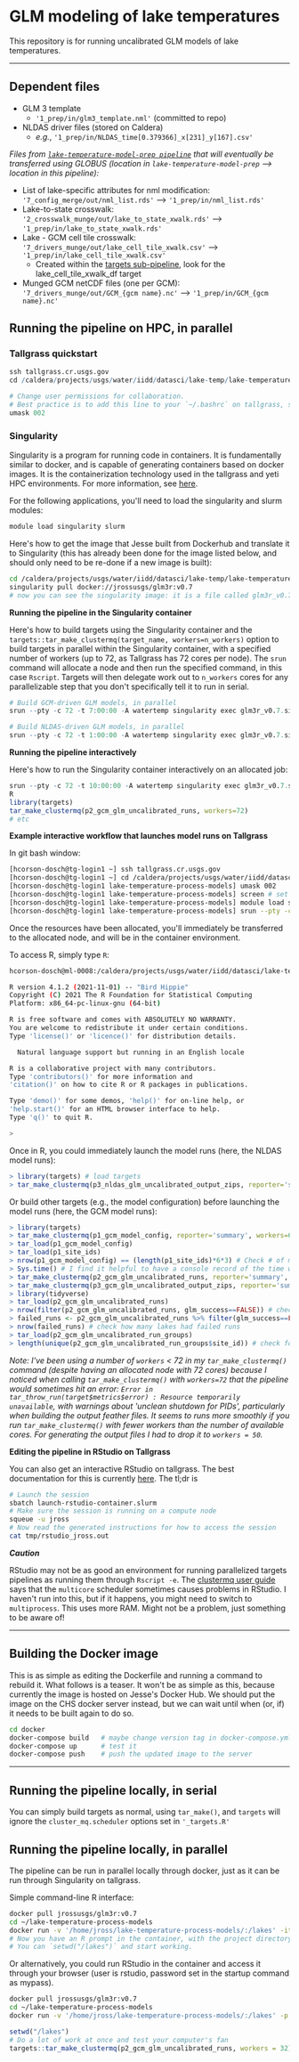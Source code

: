 # GLM modeling of lake temperatures

This repository is for running uncalibrated GLM models of lake temperatures.

-------------------
## Dependent files 
* GLM 3 template
  * `'1_prep/in/glm3_template.nml'` (committed to repo)
* NLDAS driver files (stored on Caldera)
  * _e.g._, `'1_prep/in/NLDAS_time[0.379366]_x[231]_y[167].csv'`

*Files  from [`lake-temperature-model-prep pipeline`](https://github.com/USGS-R/lake-temperature-model-prep) that will eventually be transferred using GLOBUS (location in `lake-temperature-model-prep` --> location in this pipeline):*
* List of lake-specific attributes for nml modification: `'7_config_merge/out/nml_list.rds'` --> `'1_prep/in/nml_list.rds'`
* Lake-to-state crosswalk: `'2_crosswalk_munge/out/lake_to_state_xwalk.rds'` --> `'1_prep/in/lake_to_state_xwalk.rds'`
* Lake - GCM cell tile crosswalk: `'7_drivers_munge/out/lake_cell_tile_xwalk.csv'` --> `'1_prep/in/lake_cell_tile_xwalk.csv'`
  * Created within the [targets sub-pipeline](https://github.com/USGS-R/lake-temperature-model-prep/blob/main/_targets.R), look for the lake_cell_tile_xwalk_df target
* Munged GCM netCDF files (one per GCM): `'7_drivers_munge/out/GCM_{gcm name}.nc'` --> `'1_prep/in/GCM_{gcm name}.nc'`



## Running the pipeline on HPC, in parallel

### Tallgrass quickstart

``` r
ssh tallgrass.cr.usgs.gov
cd /caldera/projects/usgs/water/iidd/datasci/lake-temp/lake-temperature-process-models

# Change user permissions for collaboration.
# Best practice is to add this line to your `~/.bashrc` on tallgrass, so you don't forget!
umask 002
```

### Singularity

Singularity is a program for running code in containers. It is fundamentally similar to docker, and is capable of generating containers based on docker images. It is the containerization technology used in the tallgrass and yeti HPC environments. For more information, see [here](https://code.usgs.gov/wwatkins/hpc_container_blog).

For the following applications, you'll need to load the singularity and slurm modules:

``` bash
module load singularity slurm
```

Here's how to get the image that Jesse built from Dockerhub and translate it to Singularity (this has already been done for the image listed below, and should only need to be re-done if a new image is built):

``` bash
cd /caldera/projects/usgs/water/iidd/datasci/lake-temp/lake-temperature-process-models
singularity pull docker://jrossusgs/glm3r:v0.7
# now you can see the singularity image: it is a file called glm3r_v0.7.sif
```

**Running the pipeline in the Singularity container**

Here's how to build targets using the Singularity container and the `targets::tar_make_clustermq(target_name, workers=n_workers)` option to build targets in parallel within the Singularity container, with a specified number of workers (up to 72, as Tallgrass has 72 cores per node). The `srun` command will allocate a node and then run the specified command, in this case `Rscript`. Targets will then delegate work out to `n_workers` cores for any parallelizable step that you don't specifically tell it to run in serial.

``` r
# Build GCM-driven GLM models, in parallel
srun --pty -c 72 -t 7:00:00 -A watertemp singularity exec glm3r_v0.7.sif Rscript -e 'targets::tar_make_clustermq(p2_gcm_glm_uncalibrated_runs, workers=60)'
```

``` r
# Build NLDAS-driven GLM models, in parallel
srun --pty -c 72 -t 1:00:00 -A watertemp singularity exec glm3r_v0.7.sif Rscript -e 'targets::tar_make_clustermq(p2_nldas_glm_uncalibrated_runs, workers=60)'
```

**Running the pipeline interactively**

Here's how to run the Singularity container interactively on an allocated job:

``` r
srun --pty -c 72 -t 10:00:00 -A watertemp singularity exec glm3r_v0.7.sif bash
R
library(targets)
tar_make_clustermq(p2_gcm_glm_uncalibrated_runs, workers=72)
# etc
```

**Example interactive workflow that launches model runs on Tallgrass**

In git bash window:
```bash
[hcorson-dosch@tg-login1 ~] ssh tallgrass.cr.usgs.gov
[hcorson-dosch@tg-login1 ~] cd /caldera/projects/usgs/water/iidd/datasci/lake-temp/lake-temperature-process-models
[hcorson-dosch@tg-login1 lake-temperature-process-models] umask 002
[hcorson-dosch@tg-login1 lake-temperature-process-models] screen # set up screen so that if lose Pulse Secure connection, run continues
[hcorson-dosch@tg-login1 lake-temperature-process-models] module load singularity slurm
[hcorson-dosch@tg-login1 lake-temperature-process-models] srun --pty -c 72 -t 10:00:00 -A watertemp singularity exec glm3r_v0.7.sif bash # Here I'm requesting 72 cores (1 node) for 10 hours
```
Once the resources have been allocated, you'll immediately be transferred to the allocated node, and will be in the container environment.

To access R, simply type `R`:

```bash
hcorson-dosch@ml-0008:/caldera/projects/usgs/water/iidd/datasci/lake-temp/lake-temperature-process-models$ R

R version 4.1.2 (2021-11-01) -- "Bird Hippie"
Copyright (C) 2021 The R Foundation for Statistical Computing
Platform: x86_64-pc-linux-gnu (64-bit)

R is free software and comes with ABSOLUTELY NO WARRANTY.
You are welcome to redistribute it under certain conditions.
Type 'license()' or 'licence()' for distribution details.

  Natural language support but running in an English locale

R is a collaborative project with many contributors.
Type 'contributors()' for more information and
'citation()' on how to cite R or R packages in publications.

Type 'demo()' for some demos, 'help()' for on-line help, or
'help.start()' for an HTML browser interface to help.
Type 'q()' to quit R.

>
```
Once in R, you could immediately launch the model runs (here, the NLDAS model runs):
```r
> library(targets) # load targets
> tar_make_clustermq(p3_nldas_glm_uncalibrated_output_zips, reporter='summary', workers=60) # To run the NLDAS models and extract and package the output
```
Or build other targets (e.g., the model configuration) before launching the model runs (here, the GCM model runs):
```r
> library(targets)
> tar_make_clustermq(p1_gcm_model_config, reporter='summary', workers=60) # Typically I build the config first so that I can check it before launching the model run - here I'm building the GCM model config
> tar_load(p1_gcm_model_config)
> tar_load(p1_site_ids)
> nrow(p1_gcm_model_config) == (length(p1_site_ids)*6*3) # Check # of model runs is correct, for GCMs thats # lakes * 6 gcms * 3 time periods
> Sys.time() # I find it helpful to have a console record of the time when I launch a run
> tar_make_clustermq(p2_gcm_glm_uncalibrated_runs, reporter='summary', workers=60) # To launch just the model runs
> tar_make_clustermq(p3_gcm_glm_uncalibrated_output_zips, reporter='summary', workers=50) # To launch the GCM model runs *and* extract and package the output
> library(tidyverse)
> tar_load(p2_gcm_glm_uncalibrated_runs)
> nrow(filter(p2_gcm_glm_uncalibrated_runs, glm_success==FALSE)) # check how many runs failed
> failed_runs <- p2_gcm_glm_uncalibrated_runs %>% filter(glm_success==FALSE) %>% group_by(site_id) %>% summarize(n_failed_runs = n()) # get summary of # of failed runs per lake
> nrow(failed_runs) # check how many lakes had failed runs
> tar_load(p2_gcm_glm_uncalibrated_run_groups) 
> length(unique(p2_gcm_glm_uncalibrated_run_groups$site_id)) # check for how many lakes all 18 runs (6 GCMs * 3 time periods) succeeded and therefore for how many lakes results will be extracted in 3_extract
```
_Note: I've been using a number of `workers` < 72 in my `tar_make_clustermq()` command (despite having an allocated node with 72 cores) because I noticed when calling `tar_make_clustermq()` with `workers=72` that the pipeline would sometimes hit an error: `Error in tar_throw_run(target$metrics$error) : Resource temporarily unavailable`, with warnings about 'unclean shutdown for PIDs', particularly when building the output feather files. It seems to runs more smoothly if you run `tar_make_clustermq()` with fewer workers than the number of available cores. For generating the output files I had to drop it to `workers = 50`._

**Editing the pipeline in RStudio on Tallgrass**

You can also get an interactive RStudio on tallgrass. The best documentation for this is currently [here](https://code.usgs.gov/wma/wp/pump-temperature#running-interactive-sessions-on-hpc). The tl;dr is

``` bash
# Launch the session
sbatch launch-rstudio-container.slurm
# Make sure the session is running on a compute node
squeue -u jross
# Now read the generated instructions for how to access the session
cat tmp/rstudio_jross.out
```

**_Caution_**

RStudio may not be as good an environment for running parallelized targets pipelines as running them through `Rscript -e`. The [clustermq user guide](https://cran.r-project.org/web/packages/clustermq/vignettes/userguide.html) says that the `multicore` scheduler sometimes causes problems in RStudio. I haven't run into this, but if it happens, you might need to switch to `multiprocess`. This uses more RAM. Might not be a problem, just something to be aware of!

------------------------------------------------------------------------

## Building the Docker image

This is as simple as editing the Dockerfile and running a command to rebuild it. What follows is a teaser. It won't be as simple as this, because currently the image is hosted on Jesse's Docker Hub. We should put the image on the CHS docker server instead, but we can wait until when (or, if) it needs to be built again to do so.

``` bash
cd docker
docker-compose build   # maybe change version tag in docker-compose.yml first
docker-compose up      # test it
docker-compose push    # push the updated image to the server
```

------------------------------------------------------------------------

## Running the pipeline locally, in serial

You can simply build targets as normal, using `tar_make()`, and `targets` will ignore the `cluster_mq.scheduler` options set in `'_targets.R'`

## Running the pipeline locally, in parallel

The pipeline can be run in parallel locally through docker, just as it can be run through Singularity on tallgrass.

Simple command-line R interface:

``` bash
docker pull jrossusgs/glm3r:v0.7
cd ~/lake-temperature-process-models
docker run -v '/home/jross/lake-temperature-process-models/:/lakes' -it jrossusgs/glm3r:v0.7 R
# Now you have an R prompt in the container, with the project directory mounted at `/lakes/`.
# You can `setwd("/lakes")` and start working.
```

Or alternatively, you could run RStudio in the container and access it through your browser (user is rstudio, password set in the startup command as mypass).

``` bash
docker pull jrossusgs/glm3r:v0.7
cd ~/lake-temperature-process-models
docker run -v '/home/jross/lake-temperature-process-models/:/lakes' -p 8787:8787 -e PASSWORD=mypass -e ROOT=TRUE -d jrossusgs/glm3r:v0.7
```

``` r
setwd("/lakes") 
# Do a lot of work at once and test your computer's fan
targets::tar_make_clustermq(p2_gcm_glm_uncalibrated_runs, workers = 32)
```
